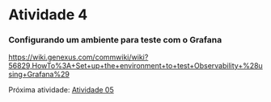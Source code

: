 # Atividade 4

### Configurando um ambiente para teste com o Grafana

https://wiki.genexus.com/commwiki/wiki?56829,HowTo%3A+Set+up+the+environment+to+test+Observability+%28using+Grafana%29



Próxima atividade: [Atividade 05](05-atividade.md)